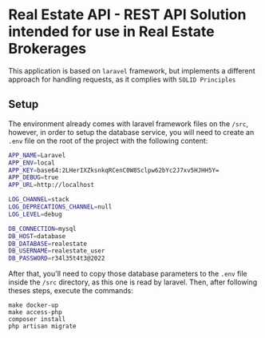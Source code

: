 # Real Estate API - REST API Solution intended for use in Real Estate Brokerages

This application is based on ``laravel`` framework, 
but implements a different approach for handling requests, 
as it complies with ``SOLID Principles``

## Setup

The environment already comes with laravel framework files on the ``/src``, however, 
in order to setup the database service, you will need to create an ``.env`` file on the root of the project 
with the following content:

```sh
APP_NAME=Laravel
APP_ENV=local
APP_KEY=base64:2LHerIXZksnkqRCenC0W8Sclpw62bYc2J7xv5HJHH5Y=
APP_DEBUG=true
APP_URL=http://localhost

LOG_CHANNEL=stack
LOG_DEPRECATIONS_CHANNEL=null
LOG_LEVEL=debug

DB_CONNECTION=mysql
DB_HOST=database
DB_DATABASE=realestate
DB_USERNAME=realestate_user
DB_PASSWORD=r34l35t4t3@2022
```

After that, you'll need to copy those database parameters to the ``.env`` file inside the ``/src`` directory, as this one is read by laravel.
Then, after following theses steps, execute the commands:

```
make docker-up
make access-php
composer install
php artisan migrate
```
